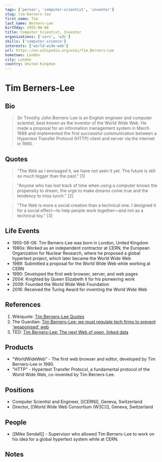 ```yaml
---
tags: ['person', 'computer-scientist', 'inventor']
slug: tim-berners-lee
first_name: Tim
last_name: Berners-Lee
birthday: 1955-06-08
title: Computer Scientist, Inventor
organizations: ['cern', 'w3c']
skills: ['computer-science']
interests: ['world-wide-web']
url: https://en.wikipedia.org/wiki/Tim_Berners-Lee
hometown: London
city: London
country: United Kingdom
---
```


# Tim Berners-Lee

## Bio

> Sir Timothy John Berners-Lee is an English engineer and computer scientist, best known as the inventor of the World Wide Web. He made a proposal for an information management system in March 1989 and implemented the first successful communication between a Hypertext Transfer Protocol (HTTP) client and server via the internet in 1990.

## Quotes

> "The Web as I envisaged it, we have not seen it yet. The future is still so much bigger than the past." [1]

> "Anyone who has lost track of time when using a computer knows the propensity to dream, the urge to make dreams come true and the tendency to miss lunch." [2]

> "The Web is more a social creation than a technical one. I designed it for a social effect—to help people work together—and not as a technical toy." [3]

## Life Events

- 1955-06-08: Tim Berners-Lee was born in London, United Kingdom
- 1980s: Worked as an independent contractor at CERN, the European Organization for Nuclear Research, where he proposed a global hypertext project, which later became the World Wide Web
- 1989: Submitted a proposal for the World Wide Web while working at CERN
- 1990: Developed the first web browser, server, and web pages
- 2004: Knighted by Queen Elizabeth II for his pioneering work
- 2009: Founded the World Wide Web Foundation
- 2016: Received the Turing Award for inventing the World Wide Web

## References

1. Wikiquote: [Tim Berners-Lee Quotes](https://en.wikiquote.org/wiki/Tim_Berners-Lee)
2. The Guardian: [Tim Berners-Lee: we must regulate tech firms to prevent 'weaponised' web](https://www.theguardian.com/technology/2018/nov/05/tim-berners-lee-launches-uk-ai-ethics-centre-to-combat-bad-actors)
3. TED: [Tim Berners-Lee: The next Web of open, linked data](https://www.ted.com/talks/tim_berners_lee_the_next_web)

## Products

- "WorldWideWeb" - The first web browser and editor, developed by Tim Berners-Lee in 1990.
- "HTTP" - Hypertext Transfer Protocol, a fundamental protocol of the World Wide Web, co-invented by Tim Berners-Lee.

## Positions

- Computer Scientist and Engineer, [[CERN]], Geneva, Switzerland
- Director, [[World Wide Web Consortium (W3C)]], Geneva, Switzerland

## People

- [[Mike Sendall]] - Supervisor who allowed Tim Berners-Lee to work on his idea for a global hypertext system while at CERN.

## Notes






